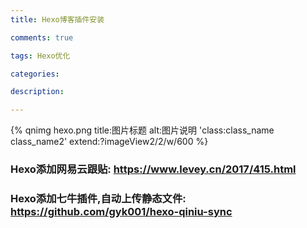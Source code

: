 ```yaml
---
title: Hexo博客插件安装

comments: true    

tags: Hexo优化

categories: 

description: 

---
```



{% qnimg hexo.png title:图片标题 alt:图片说明 'class:class_name class_name2' extend:?imageView2/2/w/600 %}


<!--more-->


### Hexo添加网易云跟贴: https://www.levey.cn/2017/415.html


### Hexo添加七牛插件,自动上传静态文件: https://github.com/gyk001/hexo-qiniu-sync
